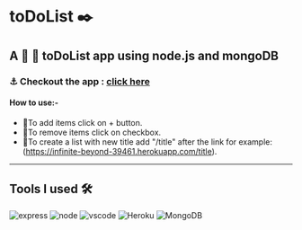# toDoList :black_nib:
A :memo:
:pencil: toDoList app using node.js and mongoDB
--
### :anchor: Checkout the app : [click here](https://infinite-beyond-39461.herokuapp.com/)
#### How to use:-
-  :pushpin:To add items click on + button.
-  :pushpin:To remove items click on checkbox.
-  :pushpin:To create a list with new title add "/title" after the link for example: (https://infinite-beyond-39461.herokuapp.com/title).
---
**Tools I used** 🛠 <br/>
--
![express](https://img.shields.io/badge/Express.js-000000?style=for-the-badge&logo=express&logoColor=white) ![node](https://img.shields.io/badge/Node.js-339933?style=for-the-badge&logo=nodedotjs&logoColor=white) ![vscode](https://img.shields.io/badge/Visual_Studio_Code-0078D4?style=for-the-badge&logo=visual%20studio%20code&logoColor=white) ![Heroku](https://img.shields.io/badge/Heroku-430098?style=for-the-badge&logo=heroku&logoColor=white) ![MongoDB](https://img.shields.io/badge/MongoDB-4EA94B?style=for-the-badge&logo=mongodb&logoColor=white)
